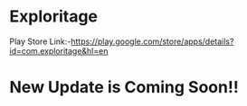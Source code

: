 # Exploritage
Play Store Link:-<https://play.google.com/store/apps/details?id=com.exploritage&hl=en>

# New Update is Coming Soon!!
